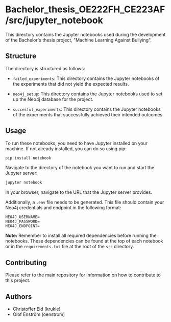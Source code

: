 # Bachelor_thesis_OE222FH_CE223AF/src/jupyter_notebook

This directory contains the Jupyter notebooks used during the development of the Bachelor's thesis project, "Machine Learning Against Bullying".

## Structure

The directory is structured as follows:

- `failed_experiments`: This directory contains the Jupyter notebooks of the experiments that did not yield the expected results.

- `neo4j_setup`: This directory contains the Jupyter notebooks used to set up the Neo4j database for the project.

- `succesful_experiments`: This directory contains the Jupyter notebooks of the experiments that successfully achieved their intended outcomes.

## Usage

To run these notebooks, you need to have Jupyter installed on your machine. If not already installed, you can do so using pip:

```sh
pip install notebook
```

Navigate to the directory of the notebook you want to run and start the Jupyter server:

```sh
jupyter notebook
```

In your browser, navigate to the URL that the Jupyter server provides.

Additionally, a `.env` file needs to be generated. This file should contain your Neo4j credentials and endpoint in the following format:

```env
NEO4J_USERNAME=
NEO4J_PASSWORD=
NEO4J_ENDPOINT=
```

**Note:** Remember to install all required dependencies before running the notebooks. These dependencies can be found at the top of each notebook or in the `requirements.txt` file at the root of the `src` directory.

## Contributing

Please refer to the main repository for information on how to contribute to this project.

## Authors

- Christoffer Eid (krukle)
- Olof Enström (oenstrom)
